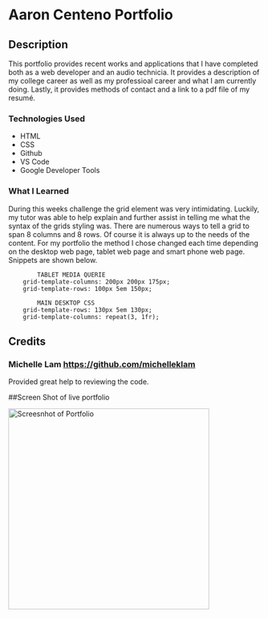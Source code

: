 # Aaron Centeno Portfolio

## Description

This portfolio provides recent works and applications that I have completed both as a web developer and an audio technicia. It provides a description of my college career as well as my professioal career and what I am currently doing. Lastly, it provides methods of contact and a link to a pdf file of my resumé.

### Technologies Used
* HTML
* CSS
* Github
* VS Code
* Google Developer Tools

### What I Learned

During this weeks challenge the grid element was very intimidating. Luckily, my tutor was able to help explain and further assist in telling me what the syntax of the grids styling was. There are numerous ways to tell a grid to span 8 columns and 8 rows. Of course it is always up to the needs of the content. For my portfolio the method I chose changed each time depending on the desktop web page, tablet web page and smart phone web page. Snippets are shown below.
            
            TABLET MEDIA QUERIE
        grid-template-columns: 200px 200px 175px;
        grid-template-rows: 100px 5em 150px;

            MAIN DESKTOP CSS
        grid-template-rows: 130px 5em 130px;
        grid-template-columns: repeat(3, 1fr);


## Credits

### Michelle Lam https://github.com/michelleklam
Provided great help to reviewing the code. 

##Screen Shot of live portfolio

<img src="/assets/images/portfolio-screenshot.png>" height="400" alt="Screesnhot of Portfolio" />